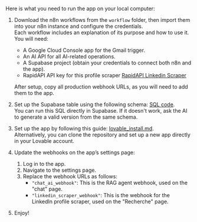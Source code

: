 Here is what you need to run the app on your local computer:

1. Download the n8n workflows from the `workflow` folder, then import them into your n8n instance and configure the credentials.  
   Each workflow includes an explanation of its purpose and how to use it.  
   You will need:
   - A Google Cloud Console app for the Gmail trigger.  
   - An AI API for all AI-related operations.  
   - A Supabase project (obtain your credentials to connect both n8n and the app).
   - RapidAPI API key for this profile scraper [RapidAPI Linkedin Scraper](https://rapidapi.com/rockapis-rockapis-default/api/linkedin-data-api)
  
   After setup, copy all production webhook URLs, as you will need to add them to the app.

2. Set up the Supabase table using the following schema: [SQL code](<sql schema.md>).  
   You can run this SQL directly in Supabase. If it doesn't work, ask the AI to generate a valid version from the same schema.

3. Set up the app by following this guide: [lovable_install.md](lovable_install.md).  
   Alternatively, you can clone the repository and set up a new app directly in your Lovable account.

4. Update the webhooks on the app’s settings page:  
   1. Log in to the app.  
   2. Navigate to the settings page.  
   3. Replace the webhook URLs as follows:  
      - `"chat_ai_webhook"`: This is the RAG agent webhook, used on the "chat" page.  
      - `"linkedin_scraper_webhook"`: This is the webhook for the LinkedIn profile scraper, used on the "Recherche" page.

5. Enjoy!
